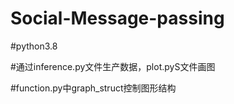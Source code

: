# Social-Message-passing

#python3.8

#通过inference.py文件生产数据，plot.pyS文件画图

#function.py中graph_struct控制图形结构
